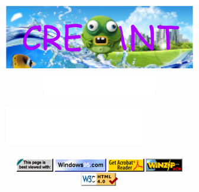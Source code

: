 <div align="center">
  <img src="https://raw.githubusercontent.com/crevant/crevant/refs/heads/main/assets/frutiger.png" style="max-width: 100%;" alt="banner" />
  <br />
  <br />
  <img src="https://raw.githubusercontent.com/crevant/crevant/refs/heads/main/assets/name.svg" height=50px alt="My Name is crevant" />
</div>
  <br />
  <br />
  <img src="https://raw.githubusercontent.com/crevant/crevant/refs/heads/main/window1.svg" height=100px alt="about_me.exe" />
  <br />
  <br />
  <br />  
<div align="center">
  <img src="https://raw.githubusercontent.com/crevant/crevant/refs/heads/main/assets/netscape.gif" height=35px alt="This page is best viewed with Netscape" />
  <img src="https://raw.githubusercontent.com/crevant/crevant/refs/heads/main/assets/windows95.gif" height=35px alt="Windows95" />
  <img src="https://raw.githubusercontent.com/crevant/crevant/refs/heads/main/assets/acrobat.gif" height=35px alt="Get Acrobat Reader" />
  <img src="https://raw.githubusercontent.com/crevant/crevant/refs/heads/main/assets/winzip.gif" height=35px alt="WinZip NOW" />
  <img src="https://raw.githubusercontent.com/crevant/crevant/refs/heads/main/assets/w3chtml4.png" height=35px alt="W3C HTML4.0 Check" />
</div>


